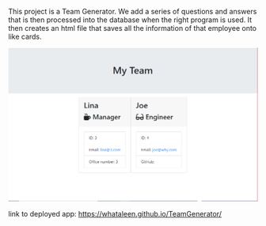This project is a Team Generator. We add a series of questions and answers that is then processed into the database when the right program is used. It then creates an html file that saves all the information of that employee onto like cards.

<img src= "Assets/html page.PNG" > </img>

link to deployed app: https://whataleen.github.io/TeamGenerator/